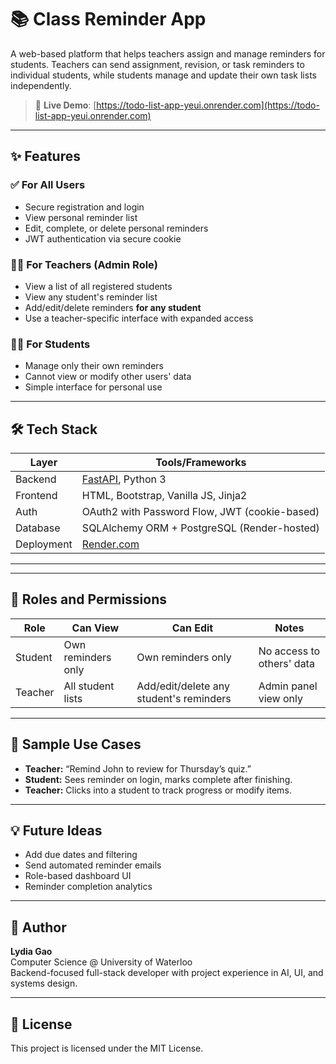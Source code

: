 # 📚 Class Reminder App

A web-based platform that helps teachers assign and manage reminders for students. Teachers can send assignment, revision, or task reminders to individual students, while students manage and update their own task lists independently.

> 🚀 **Live Demo**: [https://todo-list-app-yeui.onrender.com](https://todo-list-app-yeui.onrender.com)

---

## ✨ Features

### ✅ For All Users
- Secure registration and login
- View personal reminder list
- Edit, complete, or delete personal reminders
- JWT authentication via secure cookie

### 🧑‍🏫 For Teachers (Admin Role)
- View a list of all registered students
- View any student's reminder list
- Add/edit/delete reminders **for any student**
- Use a teacher-specific interface with expanded access

### 👩‍🎓 For Students
- Manage only their own reminders
- Cannot view or modify other users' data
- Simple interface for personal use

---

## 🛠️ Tech Stack

| Layer        | Tools/Frameworks                           |
|--------------|---------------------------------------------|
| Backend      | [FastAPI](https://fastapi.tiangolo.com/), Python 3 |
| Frontend     | HTML, Bootstrap, Vanilla JS, Jinja2         |
| Auth         | OAuth2 with Password Flow, JWT (cookie-based) |
| Database     | SQLAlchemy ORM + PostgreSQL (Render-hosted) |
| Deployment   | [Render.com](https://render.com/)           |

---


---

## 🔐 Roles and Permissions

| Role    | Can View | Can Edit | Notes |
|---------|----------|----------|-------|
| Student | Own reminders only | Own reminders only | No access to others' data |
| Teacher | All student lists | Add/edit/delete any student's reminders | Admin panel view only |

---

## 📸 Sample Use Cases

- **Teacher:** “Remind John to review for Thursday’s quiz.”
- **Student:** Sees reminder on login, marks complete after finishing.
- **Teacher:** Clicks into a student to track progress or modify items.

---

## 💡 Future Ideas

- Add due dates and filtering
- Send automated reminder emails
- Role-based dashboard UI
- Reminder completion analytics

---

## 👤 Author

**Lydia Gao**  
Computer Science @ University of Waterloo  
Backend-focused full-stack developer with project experience in AI, UI, and systems design.

---

## 📄 License

This project is licensed under the MIT License.


